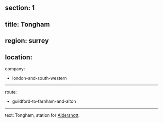 section: 1
----
title: Tongham
----
region: surrey
----
location: 
----
company:
- london-and-south-western
----
route:
- guildford-to-farnham-and-alton
----
text: Tongham, station for [Aldershott](stations/aldershott).
